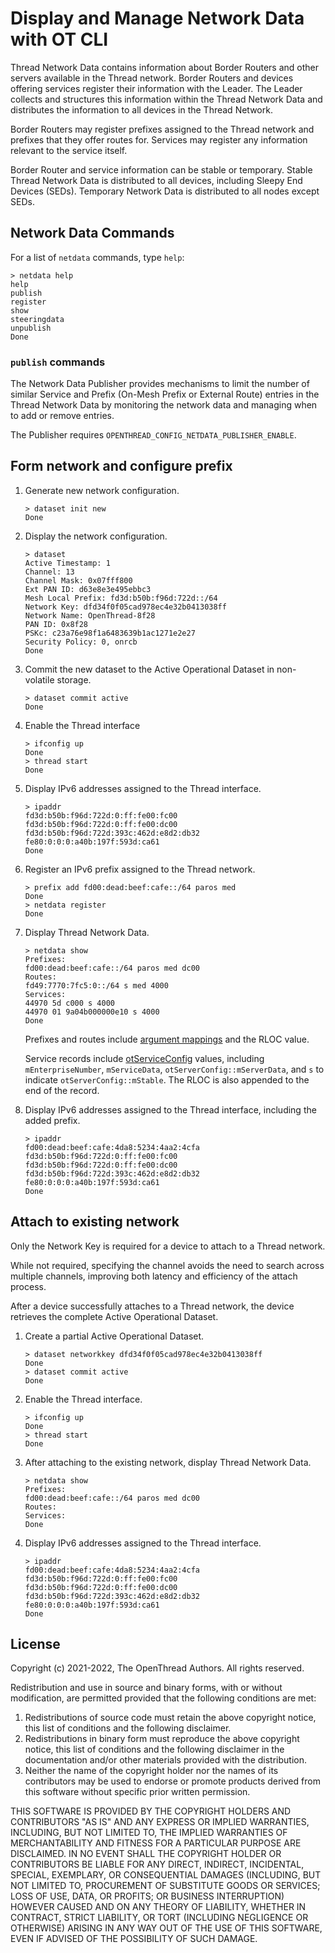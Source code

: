 # Display and Manage Network Data with OT CLI

Thread Network Data contains information about Border Routers and other servers
available in the Thread network. Border Routers and devices offering services
register their information with the Leader. The Leader collects and structures
this information within the Thread Network Data and distributes the information
to all devices in the Thread Network.

Border Routers may register prefixes assigned to the Thread network and prefixes
that they offer routes for. Services may register any information relevant to
the service itself.

Border Router and service information can be stable or temporary. Stable Thread
Network Data is distributed to all devices, including Sleepy End Devices (SEDs).
Temporary Network Data is distributed to all nodes except SEDs.

## Network Data Commands

For a list of `netdata` commands, type `help`:

```
> netdata help
help
publish
register
show
steeringdata
unpublish
Done
```

### `publish` commands

The Network Data Publisher provides mechanisms to limit the number of similar
Service and Prefix (On-Mesh Prefix or External Route) entries in the Thread
Network Data by monitoring the network data and managing when to add or
remove entries.

The Publisher requires `OPENTHREAD_CONFIG_NETDATA_PUBLISHER_ENABLE`.

## Form network and configure prefix

1.  Generate new network configuration.

    ```
    > dataset init new
    Done
    ```

1.  Display the network configuration.

    ```
    > dataset
    Active Timestamp: 1
    Channel: 13
    Channel Mask: 0x07fff800
    Ext PAN ID: d63e8e3e495ebbc3
    Mesh Local Prefix: fd3d:b50b:f96d:722d::/64
    Network Key: dfd34f0f05cad978ec4e32b0413038ff
    Network Name: OpenThread-8f28
    PAN ID: 0x8f28
    PSKc: c23a76e98f1a6483639b1ac1271e2e27
    Security Policy: 0, onrcb
    Done
    ```

1.  Commit the new dataset to the Active Operational Dataset in non-volatile
    storage.

    ```
    > dataset commit active
    Done
    ```

1.  Enable the Thread interface

    ```
    > ifconfig up
    Done
    > thread start
    Done
    ```

1.  Display IPv6 addresses assigned to the Thread interface.

    ```
    > ipaddr
    fd3d:b50b:f96d:722d:0:ff:fe00:fc00
    fd3d:b50b:f96d:722d:0:ff:fe00:dc00
    fd3d:b50b:f96d:722d:393c:462d:e8d2:db32
    fe80:0:0:0:a40b:197f:593d:ca61
    Done
    ```

1.  Register an IPv6 prefix assigned to the Thread network.

    ```
    > prefix add fd00:dead:beef:cafe::/64 paros med
    Done
    > netdata register
    Done
    ```

1.  Display Thread Network Data.

    ```
    > netdata show
    Prefixes:
    fd00:dead:beef:cafe::/64 paros med dc00
    Routes:
    fd49:7770:7fc5:0::/64 s med 4000
    Services:
    44970 5d c000 s 4000
    44970 01 9a04b000000e10 s 4000
    Done
    ```

    Prefixes and routes include
    [argument mappings](https://openthread.io/reference/cli/) and the RLOC value.

    Service records include
    [otServiceConfig](https://openthread.io/reference/struct/ot-service-config)
    values, including `mEnterpriseNumber`, `mServiceData`,
    `otServerConfig::mServerData`, and `s` to indicate
    `otServerConfig::mStable`. The RLOC is also appended to the end of the
    record.

1.  Display IPv6 addresses assigned to the Thread interface, including the
    added prefix.

    ```
    > ipaddr
    fd00:dead:beef:cafe:4da8:5234:4aa2:4cfa
    fd3d:b50b:f96d:722d:0:ff:fe00:fc00
    fd3d:b50b:f96d:722d:0:ff:fe00:dc00
    fd3d:b50b:f96d:722d:393c:462d:e8d2:db32
    fe80:0:0:0:a40b:197f:593d:ca61
    Done
    ```

## Attach to existing network

Only the Network Key is required for a device to attach to a Thread network.

While not required, specifying the channel avoids the need to search across
multiple channels, improving both latency and efficiency of the attach process.

After a device successfully attaches to a Thread network, the device retrieves
the complete Active Operational Dataset.

1.  Create a partial Active Operational Dataset.

    ```
    > dataset networkkey dfd34f0f05cad978ec4e32b0413038ff
    Done
    > dataset commit active
    Done
    ```

1.  Enable the Thread interface.

    ```
    > ifconfig up
    Done
    > thread start
    Done
    ```

1.  After attaching to the existing network, display Thread Network Data.

    ```
    > netdata show
    Prefixes:
    fd00:dead:beef:cafe::/64 paros med dc00
    Routes:
    Services:
    Done
    ```

1.  Display IPv6 addresses assigned to the Thread interface.

    ```
    > ipaddr
    fd00:dead:beef:cafe:4da8:5234:4aa2:4cfa
    fd3d:b50b:f96d:722d:0:ff:fe00:fc00
    fd3d:b50b:f96d:722d:0:ff:fe00:dc00
    fd3d:b50b:f96d:722d:393c:462d:e8d2:db32
    fe80:0:0:0:a40b:197f:593d:ca61
    Done
    ```

## License

Copyright (c) 2021-2022, The OpenThread Authors.
All rights reserved.

Redistribution and use in source and binary forms, with or without
modification, are permitted provided that the following conditions are met:
1. Redistributions of source code must retain the above copyright
   notice, this list of conditions and the following disclaimer.
2. Redistributions in binary form must reproduce the above copyright
   notice, this list of conditions and the following disclaimer in the
   documentation and/or other materials provided with the distribution.
3. Neither the name of the copyright holder nor the
   names of its contributors may be used to endorse or promote products
   derived from this software without specific prior written permission.

THIS SOFTWARE IS PROVIDED BY THE COPYRIGHT HOLDERS AND CONTRIBUTORS "AS IS"
AND ANY EXPRESS OR IMPLIED WARRANTIES, INCLUDING, BUT NOT LIMITED TO, THE
IMPLIED WARRANTIES OF MERCHANTABILITY AND FITNESS FOR A PARTICULAR PURPOSE
ARE DISCLAIMED. IN NO EVENT SHALL THE COPYRIGHT HOLDER OR CONTRIBUTORS BE
LIABLE FOR ANY DIRECT, INDIRECT, INCIDENTAL, SPECIAL, EXEMPLARY, OR
CONSEQUENTIAL DAMAGES (INCLUDING, BUT NOT LIMITED TO, PROCUREMENT OF
SUBSTITUTE GOODS OR SERVICES; LOSS OF USE, DATA, OR PROFITS; OR BUSINESS
INTERRUPTION) HOWEVER CAUSED AND ON ANY THEORY OF LIABILITY, WHETHER IN
CONTRACT, STRICT LIABILITY, OR TORT (INCLUDING NEGLIGENCE OR OTHERWISE)
ARISING IN ANY WAY OUT OF THE USE OF THIS SOFTWARE, EVEN IF ADVISED OF THE
POSSIBILITY OF SUCH DAMAGE.
